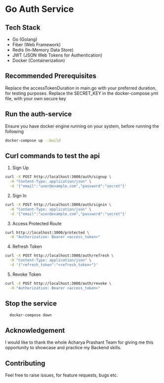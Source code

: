 # Go Auth Service

## Tech Stack
- Go (Golang)
- Fiber (Web Framework)
- Redis (In-Memory Data Store)
- JWT (JSON Web Tokens for Authentication)
- Docker (Containerization)

## Recommended Prerequisites

Replace the accessTokenDuration in main.go with your preferred duration, for testing purposes.
Replace the SECRET_KEY in the docker-compose.yml file, with your own secure key

## Run the auth-service

Ensure you have docker engine running on your system, before running the following

```bash
docker-compose up --build
```

## Curl commands to test the api

1. Sign Up
```bash
curl -X POST http://localhost:3000/auth/signup \
  -H "Content-Type: application/json" \
  -d '{"email":"user@example.com","password":"secret"}'
```

2. Sign In
```bash
curl -X POST http://localhost:3000/auth/signin \
  -H "Content-Type: application/json" \
  -d '{"email":"user@example.com","password":"secret"}'
```

3. Access Protected Route
```bash
curl http://localhost:3000/protected \
  -H "Authorization: Bearer <access_token>"
```

4. Refresh Token
```bash
curl -X POST http://localhost:3000/auth/refresh \
  -H "Content-Type: application/json" \
  -d '{"refresh_token":"<refresh_token>"}'
```

5. Revoke Token
```bash
curl -X POST http://localhost:3000/auth/revoke \
  -H "Authorization: Bearer <access_token>"
```

## Stop the service

```bash
  docker-compose down
```

## Acknowledgement

I would like to thank the whole Acharya Prashant Team for giving me this opportunity to showcase and practice my Backend skills.

## Contributing

Feel free to raise issues, for feature requests, bugs etc.